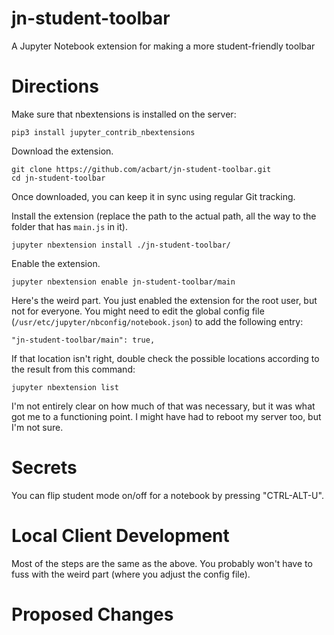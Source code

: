 # jn-student-toolbar
A Jupyter Notebook extension for making a more student-friendly toolbar

# Directions

Make sure that nbextensions is installed on the server:

    pip3 install jupyter_contrib_nbextensions

Download the extension.

    git clone https://github.com/acbart/jn-student-toolbar.git
    cd jn-student-toolbar
    
Once downloaded, you can keep it in sync using regular Git tracking.

Install the extension (replace the path to the actual path, all the way to the folder that has `main.js` in it).

    jupyter nbextension install ./jn-student-toolbar/
    
Enable the extension.

    jupyter nbextension enable jn-student-toolbar/main
    
Here's the weird part. You just enabled the extension for the root user, but not for everyone. You might need to edit the global config file (`/usr/etc/jupyter/nbconfig/notebook.json`) to add the following entry:

    "jn-student-toolbar/main": true,

If that location isn't right, double check the possible locations according to the result from this command:

    jupyter nbextension list
    
I'm not entirely clear on how much of that was necessary, but it was what got me to a functioning point. I might have had to reboot my server too, but I'm not sure.
    
# Secrets

You can flip student mode on/off for a notebook by pressing "CTRL-ALT-U".

# Local Client Development

Most of the steps are the same as the above. You probably won't have to fuss with the weird part (where you adjust the config file).

# Proposed Changes

